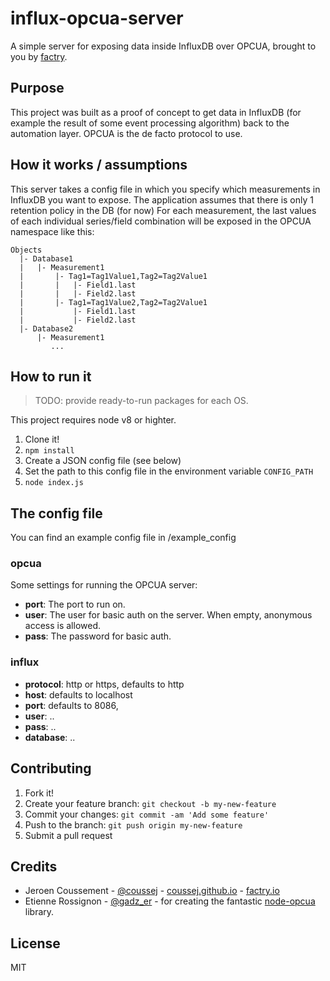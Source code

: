 # influx-opcua-server
A simple server for exposing data inside InfluxDB over OPCUA, brought to you by [factry](https://www.factry.io).

## Purpose

This project was built as a proof of concept to get data in InfluxDB (for example the result of some event processing algorithm) back to the automation layer. OPCUA is the de facto protocol to use. 

## How it works / assumptions

This server takes a config file in which you specify which measurements in InfluxDB you want to expose. The application assumes that there is only 1 retention policy in the DB (for now) For each measurement, the last values of each individual series/field combination will be exposed in the OPCUA namespace like this:

```
Objects
  |- Database1
  |   |- Measurement1
  |       |- Tag1=Tag1Value1,Tag2=Tag2Value1
  |       |   |- Field1.last
  |       |   |- Field2.last
  |       |- Tag1=Tag1Value2,Tag2=Tag2Value1
  |           |- Field1.last
  |           |- Field2.last
  |- Database2
      |- Measurement1
         ...
```

## How to run it

> TODO: provide ready-to-run packages for each OS.

This project requires node v8 or highter.

1. Clone it!
2. `npm install`
3. Create a JSON config file (see below)
4. Set the path to this config file in the environment variable `CONFIG_PATH`
5. `node index.js`

## The config file

You can find an example config file in /example_config

### opcua
Some settings for running the OPCUA server:

* **port**: The port to run on.
* **user**: The user for basic auth on the server. When empty, anonymous access is allowed.
* **pass**: The password for basic auth.


### influx


* **protocol**: http or https, defaults to http
* **host**: defaults to localhost
* **port**: defaults to 8086,
* **user**: ..
* **pass**: ..
* **database**: ..

### 

## Contributing

1. Fork it!
2. Create your feature branch: `git checkout -b my-new-feature`
3. Commit your changes: `git commit -am 'Add some feature'`
4. Push to the branch: `git push origin my-new-feature`
5. Submit a pull request

## Credits

* Jeroen Coussement - [@coussej](https://twitter.com/coussej) - [coussej.github.io](http://coussej.github.io) - [factry.io](https://www.factry.io)
* Etienne Rossignon - [@gadz_er](https://twitter.com/gadz_er) - for creating the fantastic [node-opcua](https://github.com/node-opcua/node-opcua) library.


## License

MIT
